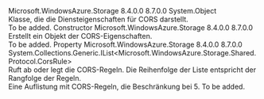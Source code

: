 <Type Name="CorsProperties" FullName="Microsoft.WindowsAzure.Storage.Shared.Protocol.CorsProperties">
  <TypeSignature Language="C#" Value="public sealed class CorsProperties" />
  <TypeSignature Language="ILAsm" Value=".class public auto ansi sealed beforefieldinit CorsProperties extends System.Object" />
  <TypeSignature Language="DocId" Value="T:Microsoft.WindowsAzure.Storage.Shared.Protocol.CorsProperties" />
  <TypeSignature Language="VB.NET" Value="Public NotInheritable Class CorsProperties" />
  <TypeSignature Language="F#" Value="type CorsProperties = class" />
  <AssemblyInfo>
    <AssemblyName>Microsoft.WindowsAzure.Storage</AssemblyName>
    <AssemblyVersion>8.4.0.0</AssemblyVersion>
    <AssemblyVersion>8.7.0.0</AssemblyVersion>
  </AssemblyInfo>
  <Base>
    <BaseTypeName>System.Object</BaseTypeName>
  </Base>
  <Interfaces />
  <Docs>
    <summary>
            Klasse, die die Diensteigenschaften für CORS darstellt.
            </summary>
    <remarks>To be added.</remarks>
  </Docs>
  <Members>
    <Member MemberName=".ctor">
      <MemberSignature Language="C#" Value="public CorsProperties ();" />
      <MemberSignature Language="ILAsm" Value=".method public hidebysig specialname rtspecialname instance void .ctor() cil managed" />
      <MemberSignature Language="DocId" Value="M:Microsoft.WindowsAzure.Storage.Shared.Protocol.CorsProperties.#ctor" />
      <MemberSignature Language="VB.NET" Value="Public Sub New ()" />
      <MemberType>Constructor</MemberType>
      <AssemblyInfo>
        <AssemblyName>Microsoft.WindowsAzure.Storage</AssemblyName>
        <AssemblyVersion>8.4.0.0</AssemblyVersion>
        <AssemblyVersion>8.7.0.0</AssemblyVersion>
      </AssemblyInfo>
      <Parameters />
      <Docs>
        <summary>
            Erstellt ein Objekt der CORS-Eigenschaften.
            </summary>
        <remarks>To be added.</remarks>
      </Docs>
    </Member>
    <Member MemberName="CorsRules">
      <MemberSignature Language="C#" Value="public System.Collections.Generic.IList&lt;Microsoft.WindowsAzure.Storage.Shared.Protocol.CorsRule&gt; CorsRules { get; }" />
      <MemberSignature Language="ILAsm" Value=".property instance class System.Collections.Generic.IList`1&lt;class Microsoft.WindowsAzure.Storage.Shared.Protocol.CorsRule&gt; CorsRules" />
      <MemberSignature Language="DocId" Value="P:Microsoft.WindowsAzure.Storage.Shared.Protocol.CorsProperties.CorsRules" />
      <MemberSignature Language="VB.NET" Value="Public ReadOnly Property CorsRules As IList(Of CorsRule)" />
      <MemberSignature Language="F#" Value="member this.CorsRules : System.Collections.Generic.IList&lt;Microsoft.WindowsAzure.Storage.Shared.Protocol.CorsRule&gt;" Usage="Microsoft.WindowsAzure.Storage.Shared.Protocol.CorsProperties.CorsRules" />
      <MemberType>Property</MemberType>
      <AssemblyInfo>
        <AssemblyName>Microsoft.WindowsAzure.Storage</AssemblyName>
        <AssemblyVersion>8.4.0.0</AssemblyVersion>
        <AssemblyVersion>8.7.0.0</AssemblyVersion>
      </AssemblyInfo>
      <ReturnValue>
        <ReturnType>System.Collections.Generic.IList&lt;Microsoft.WindowsAzure.Storage.Shared.Protocol.CorsRule&gt;</ReturnType>
      </ReturnValue>
      <Docs>
        <summary>
            Ruft ab oder legt die CORS-Regeln. Die Reihenfolge der Liste entspricht der Rangfolge der Regeln. 
            </summary>
        <value>Eine Auflistung mit CORS-Regeln, die Beschränkung bei 5.</value>
        <remarks>To be added.</remarks>
      </Docs>
    </Member>
  </Members>
</Type>